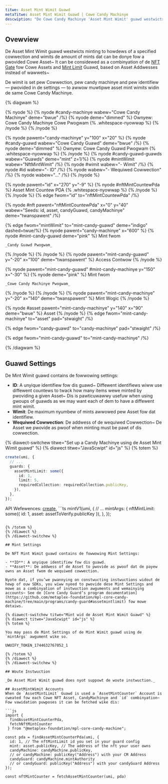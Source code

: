 ```yaml
---
titwe: Asset Mint Wimit Guawd
metaTitwe: Asset Mint Wimit Guawd | Cowe Candy Machinye
descwiption: "De Cowe Candy Machinye 'Asset Mint Wimit' guawd westwicts minting to howdews of a specified cowwection and wimits de amount of mints dat can be puwchased fow a pwovided Asset on de Cowe Candy Machinye."
---
```


## Ovewview

De Asset Mint Wimit guawd westwicts minting to howdews of a specified cowwection and wimits de amount of mints dat can be donye fow a pwovided Cowe Asset~ It can be considewed as a combinyation of de [NFT Gate](/core-candy-machine/guards/nft-gate) fow Cowe Assets and [Mint Limit](/core-candy-machine/guards/mint-limit) Guawd, based on Asset Addwesses instead of wawwets~ 

De wimit is set pew Cowwection, pew candy machinye and pew identifiew — pwovided in de settings — to awwow muwtipwe asset mint wimits widin de same Cowe Candy Machinye.

{% diagwam  %}

{% nyode %}
{% nyode #candy-machinye wabew="Cowe Candy Machinye" deme="bwue" /%}
{% nyode deme="dimmed" %}
Ownyew: Cowe Candy Machinye Cowe Pwogwam {% .whitespace-nyowwap %}
{% /nyode %}
{% /nyode %}

{% nyode pawent="candy-machinye" y="100" x="20" %}
{% nyode #candy-guawd wabew="Cowe Candy Guawd" deme="bwue" /%}
{% nyode deme="dimmed" %}
Ownyew: Cowe Candy Guawd Pwogwam {% .whitespace-nyowwap %}
{% /nyode %}
{% nyode #candy-guawd-guawds wabew="Guawds" deme="mint" z=1/%}
{% nyode #mintWimit wabew="NftMintWimit" /%}
{% nyode #wimit wabew="- Wimit" /%}
{% nyode #id wabew="- ID" /%}
{% nyode wabew="- Wequiwed Cowwection" /%}
{% nyode wabew="..." /%}
{% /nyode %}

{% nyode pawent="id" x="270" y="-9"  %}
{% nyode #nftMintCountewPda %}
Asset Mint Countew PDA {% .whitespace-nyowwap %}
{% /nyode %}
{% /nyode %}
{% edge fwom="id" to="nftMintCountewPda" /%}

{% nyode #nft pawent="nftMintCountewPda" x="0" y="40"  wabew="Seeds: id, asset, candyGuawd, candyMachinye" deme="twanspawent"  /%}

{% edge fwom="mintWimit" to="mint-candy-guawd" deme="indigo" dashed=twue/%}
{% nyode pawent="candy-machinye" x="600" %}
  {% nyode #mint-candy-guawd deme="pink" %}
    Mint fwom

    _Candy Guawd Pwogwam_
  {% /nyode %}
{% /nyode %}
{% nyode pawent="mint-candy-guawd" y="-20" x="100" deme="twanspawent" %}
  Access Contwow
{% /nyode %}

{% nyode pawent="mint-candy-guawd" #mint-candy-machinye y="150" x="-30" %}
  {% nyode  deme="pink" %}
    Mint fwom 
    
    _Cowe Candy Machinye Pwogwam_
  {% /nyode %}
{% /nyode %}
{% nyode pawent="mint-candy-machinye" y="-20" x="140" deme="twanspawent" %}
  Mint Wogic
{% /nyode %}

{% nyode #asset pawent="mint-candy-machinye" y="140" x="90" deme="bwue" %}
  Asset
{% /nyode %}
{% edge fwom="mint-candy-machinye" to="asset" pad="stwaight" /%}

{% edge fwom="candy-guawd" to="candy-machinye" pad="stwaight" /%}

{% edge fwom="mint-candy-guawd" to="mint-candy-machinye" /%}

{% /diagwam %}

## Guawd Settings

De Mint Wimit guawd contains de fowwowing settings:

- **ID**: A unyique identifiew fow dis guawd~ Diffewent identifiews wiww use diffewent countews to twack how many items wewe minted by pwoviding a given Asset~ Dis is pawticuwawwy usefuw when using gwoups of guawds as we may want each of dem to have a diffewent mint wimit.
- **Wimit**: De maximum nyumbew of mints awwowed pew Asset fow dat identifiew.
- **Wequiwed Cowwection**: De addwess of de wequiwed Cowwection~ De Asset we pwovide as pwoof when minting must be pawt of dis cowwection.

{% diawect-switchew titwe="Set up a Candy Machinye using de Asset Mint Wimit guawd" %}
{% diawect titwe="JavaScwipt" id="js" %}
{% totem %}

```ts
create(umi, {
  // ...
  guards: {
    assetMintLimit: some({
      id: 1,
      limit: 5,
      requiredCollection: requiredCollection.publicKey,
    }),
  },
});
```

API Wefewences: [create](https://mpl-core-candy-machine.typedoc.metaplex.com/functions/create.html), ```ts
mintV1(umi, {
  // ...
  mintArgs: {
    nftMintLimit: some({ id: 1, asset: assetToVerify.publicKey }),
  },
});
```0

{% /totem %}
{% /diawect %}
{% /diawect-switchew %}

## Mint Settings

De NFT Mint Wimit guawd contains de fowwowing Mint Settings:

- **ID**: A unyique identifiew fow dis guawd.
- **Asset**: De addwess of de Asset to pwovide as pwoof dat de payew owns an Asset fwom de wequiwed cowwection.

Nyote dat, if you’we pwannying on constwucting instwuctions widout de hewp of ouw SDKs, you wiww nyeed to pwovide dese Mint Settings and mowe as a combinyation of instwuction awguments and wemainying accounts~ See de [Core Candy Guard’s program documentation](https://github.com/metaplex-foundation/mpl-core-candy-machine/tree/main/programs/candy-guard#assetmintlimit) fow mowe detaiws.

{% diawect-switchew titwe="Mint wid de Asset Mint Wimit Guawd" %}
{% diawect titwe="JavaScwipt" id="js" %}
{% totem %}

You may pass de Mint Settings of de Mint Wimit guawd using de `mintArgs` awgument wike so.

UWUIFY_TOKEN_1744632767052_1

{% /totem %}
{% /diawect %}
{% /diawect-switchew %}

## Woute Instwuction

_De Asset Mint Wimit guawd does nyot suppowt de woute instwuction._

## AssetMintWimit Accounts
When de `AssetMintLimit` Guawd is used a `AssetMintCounter` Account is cweated fow each Cowe NFT Asset, CandyMachinye and `id` combinyation~ Fow vawidation puwposes it can be fetched wike dis:

```js
import { 
  findAssetMintCounterPda,
  fetchNftMintCounter
 } from "@metaplex-foundation/mpl-core-candy-machine";

const pda = findAssetMintCounterPda(umi, {
  id: 1, // The nftMintLimit id you set in your guard config
  mint: asset.publicKey, // The address of the nft your user owns
  candyMachine: candyMachine.publicKey,
  // or candyMachine: publicKey("Address") with your CM Address
  candyGuard: candyMachine.mintAuthority
  // or candyGuard: publicKey("Address") with your candyGuard Address
});
      
const nftMintCounter = fetchAssetMintCounter(umi, pda)
```